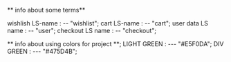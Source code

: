 ** info  about some terms**

wishlish LS-name : -- "wishlist";
cart LS-name : -- "cart";
user data LS name : -- "user";
checkout LS name : -- "checkout";


** info about using colors for project **;
LIGHT GREEN : --- "#E5F0DA";
DIV GREEN : --- "#475D4B";
